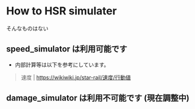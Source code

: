 # How to HSR simulater

そんなものはない

## speed_simulator は利用可能です

- 内部計算等は以下を参考にしています。

> 速度 | <https://wikiwiki.jp/star-rail/速度/行動値>

## damage_simulator は利用不可能です (現在調整中)
